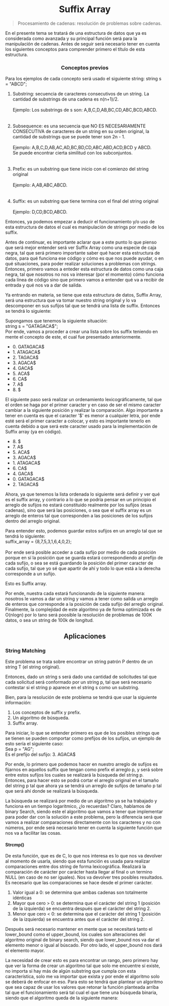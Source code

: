 <h1 align="center">Suffix Array</h1>

>Procesamiento de cadenas: resolución de problemas sobre cadenas.

<p>
  En el presente tema se tratará de una estructura de datos que ya es considerada como avanzada y su principal función será para la manipulación de cadenas. Antes de
  seguir será necesario tener en cuenta los siguientes conceptos para comprender primero el título de esta estructura.
  
  <h3 align="center">Conceptos previos</h3>
  Para los ejemplos de cada concepto será usado el siguiente string: string s = "ABCD";
  <ol>
    <li>Substring: secuencia de caracteres consecutivos de un string. La cantidad de substrings de una cadena es n(n+1)/2. <br><br> Ejemplo: Los substrings de s son:
        A,B,C,D,AB,BC,CD,ABC,BCD,ABCD.</li><br><br>
    <li>Subsequence: es una secuencia que NO ES NECESARIAMENTE CONSECUTIVA de caracteres de un string en su orden original, la cantidad de substrings que se puede
        tener son 2n - 1. <br><br>Ejemplo: A,B,C,D,AB,AC,AD,BC,BD,CD,ABC,ABD,ACD,BCD y ABCD. <br> Se puede encontrar cierta similitud con los subconjuntos.</li><br><br>
    
   <li>Prefix: es un substring que tiene inicio con el comienzo del string original<br><br>Ejemplo: A,AB,ABC,ABCD.</li><br><br>
   <li>Suffix: es un substring que tiene termina con el final del string original <br><br>Ejemplo: D,CD,BCD,ABCD.</li>
  </ol>
  
  Entonces, ya podemos empezar a deducir el funcionamiento y/o uso de esta estructura de datos el cual es manipulación de strings por medio de los suffix.
  
  Antes de continuar, es importante aclarar que a este punto lo que pienso que será mejor entender será ver Suffix Array como una especie de caja negra, tal que será primero importante saber qué hacer esta estructura de datos, para qué funciona ese código y cómo es que nos puede ayudar, o en qué situaciones, para poder realizar soluciones a problemas con strings. Entonces, primero vamos a enteder esta estructura de datos como una caja negra, tal que nosotros no nos va interesar (por el momento) cómo funciona cada línea de código sino que primero vamos a entender qué va a recibir de entrada y qué nos va a dar de salida.
  
  Ya entrando en materia, se tiene que esta estructura de datos, Suffix Array, será una estructura que va tomar nuestro string original y lo va descomponer en sus 
  sufijos tal que se tendrá una lista de suffix. Entonces se tendrá lo siguiente:
  
  Supongamos que tenemos la siguiente situación: <br> string s = "GATAGACA$";
  <br>
  Por ende, vamos a proceder a crear una lista sobre los suffix teniendo en mente el concepto de este, el cual fue presentado anteriormente.
  
  <ul>
  <li>0. GATAGACA$</li>
  <li>1. ATAGACA$</li>
  <li>2. TAGACA$</li>
  <li>3. AGACA$</li>
  <li>4. GACA$</li>
  <li>5. ACA$</li>
  <li>6. CA$</li>
  <li>7. A$</li>
  <li>8. $</li>
  </ul>
  
  El siguiente paso será realizar un ordenamiento lexicográficamente, tal que el orden se haga por el primer caracter y en caso de ser el mismo caracter cambiar a la siguiente posición y realizar la comparación. Algo importante a tener en cuenta es que el caracter '$' es menor a cualquier letra, por ende esté será el primer caracter a colocar, y esto es importante tenerlo en cuenta debido a que será este caracter usado para la implementación de Suffix array (ya en código). 
  
  <ul>
  <li>8. $</li>
  <li>7. A$</li>
  <li>5. ACA$</li>
  <li>3. AGACA$</li>
  <li>1. ATAGACA$</li>
  <li>6. CA$</li>
  <li>4. GACA$</li>
  <li>0. GATAGACA$</li>
  <li>2. TAGACA$</li>
  </ul>
  
  Ahora, ya que tenemos la lista ordenada lo siguiente será definir y ver qué es el suffix array, y contrario a lo que se podría pensar en un principio el arreglo de sufijos no estará constituido realmente por los sufijos (esas cadenas), sino que será las posiciones, o sea que el suffix array es un arreglo de enteros tal que corresponden a las posiciones de los sufijos dentro del arreglo original.
  
  Para entender esto, podemos guardar estos sufijos en un arreglo tal que se tendrá lo siguiente:<br>
  suffix_array = {8,7,5,3,1,6,4,0,2};<br>
  <br>
  Por ende será posible acceder a cada sufijo por medio de cada posición porque en sí la posición que se guarda estará correspondiendo al prefijo de cada sufijo, o sea se está guardando la posición del primer caracter de cada sufijo, tal que yo sé que apartir de ahí y todo lo que está a la derecha corresponde a un sufijo.
  
  Esto es Suffix array.
  
  Por ende, nuestra cada estará funcionando de la siguiente manera: nosotros le vamos a dar un string y vamos a tener como salida un arreglo de enteros que corresponde
  a la posición de cada sufijo del arreglo original. Finalmente, la complejidad de este algoritmo ya de forma optimizada es de O(nlogn) por lo tano será poosible la resolución de problemas de 100K datos, o sea un string de 100k de longitud.
  
  <h2 align="center">Aplicaciones</h2>
  <h3 align="left">String Matching</h3>
  Este problema se trata sobre encontrar un string patrón P dentro de un string T (el string original).
  
  Entonces, dado un string s será dado una cantidad de solicitudes tal que cada solicitud será conformado por un string p, tal que será necesario contestar si el string p aparece en el string s como un substring.
  
  Bien, para la resolución de este problema se tendrá que usar la siguiente información:
  <ol>
  <li>Los conceptos de suffix y prefix.</li>
  <li>Un algoritmo de búsqueda.</li>
  <li>Suffix array.</li>
  </ol>
  
  Para iniciar, lo que se entender primero es que de los posibles strings que se tienen se pueden comportar como prefijos de los sufijos, un ejemplo de esto sería el siguiente caso:<br>
  Sea p = "AG";
  <br> Es el prefijo del sufijo: 3. AGACA$<br>
  
  Por ende, lo primero que podemos hacer en nuestro arreglo de sufijos es fijarnos en aquellos suffix que tengan como prefix el arreglo p, y será sobre entre estos sufijos los cuales se realizará la búsqueda del string p. Entonces, para hacer esto se podrá cortar el arreglo original en el tamaño del string p tal que ahora ya se tendrá un arreglo de sufijos de tamaño p tal que será ahí donde se realizará la búsqueda.
  
 La búsqueda se realizará por medio de un algoritmo ya se ha trabajado y funciona en un tiempo logaritmico, ¿lo recuerdas? Claro, hablamos de binary Search, siendo este el algoritmo que vamos a tener que implementar para poder dar con la solución a este problema, pero la diferencia será que vamos a realizar comparaciones 
 directamente con los caracteres y no con números, por ende será necesario tener en cuenta la siguiente función que nos va a facilitar las cosas.
 
 
  <h4 align="left">Strcmp() </h4>
  De esta función, que es de C, lo que nos interesa es lo que nos va devolver al momento de usarla, siendo que esta función es usada para realizar comparaciones entre
  dos string de forma lexicográfica. Realizará la comparación de carácter por carácter hasta llegar al final o un termino NULL (en caso de no ser iguales). Nos va devolver tres posibles resultados. Es necesario que las comparaciones se hace desde el primer carácter.
 <ol>
  <li>Valor igual a 0: se determina que ambas cadenas son totalmente idénticas</li>
  <li>Mayor que cero > 0: se determina que el carácter del string 1 (posición de la izquierda) se encuentra después que el carácter del string 2.</li>
  <li>Menor que cero < 0: se determina que el carácter del string 1 (posición de la izquierda) se encuentra antes que el carácter del string 2.</li>  
</ol>
  
  Después será necesario mantener en mente que se necesitará tanto el lower_bound como el upper_bound, los cuales son alteraciones del algoritmo original de binary search, siendo que lower_bound nos va dar el elemento menor o igual al búscado. Por otro lado, el upper_bound nos dará el elemento mayor.
  
  La necesidad de crear esto es para encontrar un rango, pero primero hay que ver la forma de crear un algoritmo tal que solo me encuentre sí existe, no importa si hay más de algún substring que cumpla con esta característica, solo me va importar que exista y por ende el algoritmo solo se deberá de enfocar en eso. Para esto se tendrá que plantear un algoritmo que sea capaz de usar  los valores que retonar la función planteada arriba tal que el funcionamiento será tal cual el que tiene una búsqueda binaria, siendo que el algoritmo queda de la siguiente manera:
  
  
  
</p>
